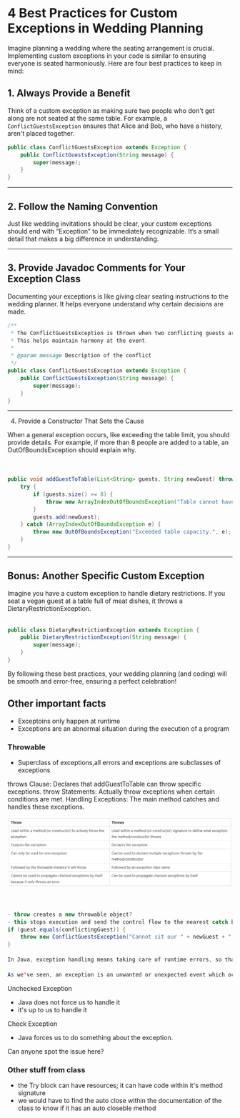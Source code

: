 # 4 Best Practices for Custom Exceptions in Wedding Planning

Imagine planning a wedding where the seating arrangement is crucial. Implementing custom exceptions in your code is similar to ensuring everyone is seated harmoniously. Here are four best practices to keep in mind:

## 1. Always Provide a Benefit

Think of a custom exception as making sure two people who don't get along are not seated at the same table. For example, a `ConflictGuestsException` ensures that Alice and Bob, who have a history, aren't placed together.

```java
public class ConflictGuestsException extends Exception {
    public ConflictGuestsException(String message) {
        super(message);
    }
}
```

---
## 2. Follow the Naming Convention

Just like wedding invitations should be clear, your custom exceptions should end with “Exception” to be immediately recognizable. It’s a small detail that makes a big difference in understanding.

--- 
## 3. Provide Javadoc Comments for Your Exception Class

Documenting your exceptions is like giving clear seating instructions to the wedding planner. It helps everyone understand why certain decisions are made.

```java
/**
 * The ConflictGuestsException is thrown when two conflicting guests are seated together.
 * This helps maintain harmony at the event.
 * 
 * @param message Description of the conflict
 */
public class ConflictGuestsException extends Exception {
    public ConflictGuestsException(String message) {
        super(message);
    }
}
```

---
4. Provide a Constructor That Sets the Cause

When a general exception occurs, like exceeding the table limit, you should provide details. For example, if more than 8 people are added to a table, an OutOfBoundsException should explain why.

```java


public void addGuestToTable(List<String> guests, String newGuest) throws OutOfBoundsException {
    try {
        if (guests.size() >= 8) {
            throw new ArrayIndexOutOfBoundsException("Table cannot have more than 8 guests.");
        }
        guests.add(newGuest);
    } catch (ArrayIndexOutOfBoundsException e) {
        throw new OutOfBoundsException("Exceeded table capacity.", e);
    }
}
```

---
## Bonus: Another Specific Custom Exception

Imagine you have a custom exception to handle dietary restrictions. If you seat a vegan guest at a table full of meat dishes, it throws a DietaryRestrictionException.

```java

public class DietaryRestrictionException extends Exception {
    public DietaryRestrictionException(String message) {
        super(message);
    }
}
```

By following these best practices, your wedding planning (and coding) will be smooth and error-free, ensuring a perfect celebration!

## Other important facts
- Exceptoins only happen at runtime
- Exceptions are an abnormal situation during the execution of a program
### Throwable
- Superclass of exceptions,all errors and exceptions are subclasses of exceptions

throws Clause: Declares that addGuestToTable can throw specific exceptions.
throw Statements: Actually throw exceptions when certain conditions are met.
Handling Exceptions: The main method catches and handles these exceptions.

![alt text](image-7.png)

```java


- throw creates a new throwable object?
- this stops execution and send the control flow to the nearest catch block
if (guest.equals(conflictingGuest)) {
    throw new ConflictGuestsException("Cannot sit our " + newGuest + " with " + conflictingGuest);
}

In Java, exception handling means taking care of runtime errors, so that the regular flow of the application can be preserved. Java Exception Handling is a mechanism to handle runtime errors such as ClassNotFoundException and IOException, which refer to missing classes and bad input/output respectively.

As we've seen, an exception is an unwanted or unexpected event which occurs during the execution of a program (i.e. at runtime), that disrupts the normal flow of the program’s instructions. In Java, when an exception occurs within a method, Java creates an object with information about what happened. Predictably, this object is called the exception object. It contains information like the name and description of the exception and the state of the program when the exception occurred.

```

Unchecked Exception
- Java does not force us to handle it
- it's up to us to handle it

Check Exception
- Java forces us to do something about the exception.


Can anyone spot the issue here?



### Other stuff from class
- the Try block can have resources; it can have code within it's method signature
- we would have to find the auto close within the documentation of the class to know if it has an auto closeble method



